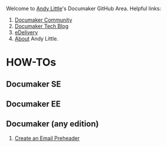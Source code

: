 Welcome to [Andy Little](https://people.oracle.com/apex/f?p=8000:PERSON:30568547241266::NO:RP,2:PERSON:andy.little)'s Documaker GitHub Area.
Helpful links:
1. [Documaker Community](http://community.oracle.com/community/groundbreakers/oracle-applications/documaker)
1. [Documaker Tech Blog](http://blogs.oracle.com/documakertech/)
1. [eDelivery](http://edelivery.oracle.com)
1. [About](https://people.oracle.com/apex/f?p=8000:PERSON:30568547241266::NO:RP,2:PERSON:andy.little) Andy Little.

# HOW-TOs
## Documaker SE
## Documaker EE
## Documaker (any edition)
1. [Create an Email Preheader](how-to/documaker_email_header)
